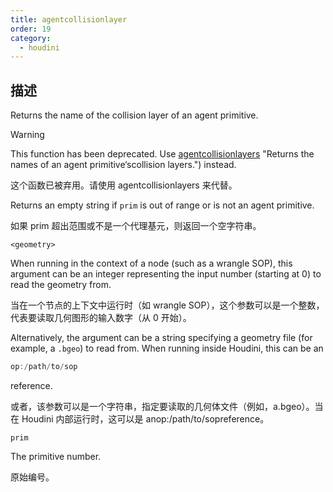 ```yaml
---
title: agentcollisionlayer
order: 19
category:
  - houdini
---
```

    
## 描述

Returns the name of the collision layer of an agent primitive.

Warning

This function has been deprecated. Use
[agentcollisionlayers](agentcollisionlayers.html) "Returns the names of an
agent primitive‘scollision layers.") instead.

这个函数已被弃用。请使用 agentcollisionlayers 来代替。

Returns an empty string if `prim` is out of range or is not an agent
primitive.

如果 prim 超出范围或不是一个代理基元，则返回一个空字符串。

`<geometry>`

When running in the context of a node (such as a wrangle SOP), this argument
can be an integer representing the input number (starting at 0) to read the
geometry from.

当在一个节点的上下文中运行时（如 wrangle SOP），这个参数可以是一个整数，代表要读取几何图形的输入数字（从 0 开始）。

Alternatively, the argument can be a string specifying a geometry file (for
example, a `.bgeo`) to read from. When running inside Houdini, this can be an

```c
op:/path/to/sop
```

reference.

或者，该参数可以是一个字符串，指定要读取的几何体文件（例如，a.bgeo）。当在 Houdini 内部运行时，这可以是 anop:/path/to/sopreference。

`prim`

The primitive number.

原始编号。
